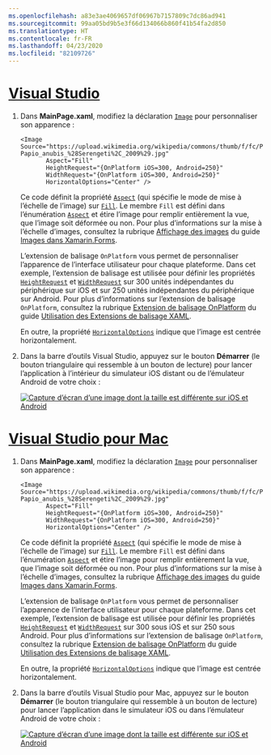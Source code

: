 ```yaml
---
ms.openlocfilehash: a83e3ae4069657df06967b7157809c7dc86ad941
ms.sourcegitcommit: 99aa05bd9b5e3f66d134066b860f41b54fa2d850
ms.translationtype: HT
ms.contentlocale: fr-FR
ms.lasthandoff: 04/23/2020
ms.locfileid: "82109726"
---
```

# <a name="visual-studio"></a>[Visual Studio](#tab/vswin)

1. Dans **MainPage.xaml**, modifiez la déclaration [`Image`](xref:Xamarin.Forms.Image) pour personnaliser son apparence :

    ```xaml
    <Image Source="https://upload.wikimedia.org/wikipedia/commons/thumb/f/fc/Papio_anubis_%28Serengeti%2C_2009%29.jpg/200px-Papio_anubis_%28Serengeti%2C_2009%29.jpg"
           Aspect="Fill"
           HeightRequest="{OnPlatform iOS=300, Android=250}"
           WidthRequest="{OnPlatform iOS=300, Android=250}"
           HorizontalOptions="Center" />
    ```

    Ce code définit la propriété [`Aspect`](xref:Xamarin.Forms.Image.Aspect) (qui spécifie le mode de mise à l’échelle de l’image) sur [`Fill`](xref:Xamarin.Forms.Aspect.Fill). Le membre `Fill` est défini dans l’énumération [`Aspect`](xref:Xamarin.Forms.Aspect) et étire l’image pour remplir entièrement la vue, que l’image soit déformée ou non. Pour plus d’informations sur la mise à l’échelle d’images, consultez la rubrique [Affichage des images](~/xamarin-forms/user-interface/images.md#display-images) du guide [Images dans Xamarin.Forms](~/xamarin-forms/user-interface/images.md).

    L’extension de balisage `OnPlatform` vous permet de personnaliser l’apparence de l’interface utilisateur pour chaque plateforme. Dans cet exemple, l’extension de balisage est utilisée pour définir les propriétés [`HeightRequest`](xref:Xamarin.Forms.VisualElement.HeightRequest) et [`WidthRequest`](xref:Xamarin.Forms.VisualElement.WidthRequest) sur 300 unités indépendantes du périphérique sur iOS et sur 250 unités indépendantes du périphérique sur Android. Pour plus d’informations sur l’extension de balisage `OnPlatform`, consultez la rubrique [Extension de balisage OnPlatform](~/xamarin-forms/xaml/markup-extensions/consuming.md#onplatform) du guide [Utilisation des Extensions de balisage XAML](~/xamarin-forms/xaml/markup-extensions/consuming.md).

    En outre, la propriété [`HorizontalOptions`](xref:Xamarin.Forms.View.HorizontalOptions) indique que l’image est centrée horizontalement.

1. Dans la barre d’outils Visual Studio, appuyez sur le bouton **Démarrer** (le bouton triangulaire qui ressemble à un bouton de lecture) pour lancer l’application à l’intérieur du simulateur iOS distant ou de l’émulateur Android de votre choix :

    [![Capture d’écran d’une image dont la taille est différente sur iOS et Android](../images/customize-appearance.png "Image dimensionnée en fonction de la plateforme")](../images/customize-appearance-large.png#lightbox "Image dimensionnée en fonction de la plateforme")

# <a name="visual-studio-for-mac"></a>[Visual Studio pour Mac](#tab/vsmac)

1. Dans **MainPage.xaml**, modifiez la déclaration [`Image`](xref:Xamarin.Forms.Image) pour personnaliser son apparence :

    ```xaml
    <Image Source="https://upload.wikimedia.org/wikipedia/commons/thumb/f/fc/Papio_anubis_%28Serengeti%2C_2009%29.jpg/200px-Papio_anubis_%28Serengeti%2C_2009%29.jpg"
           Aspect="Fill"
           HeightRequest="{OnPlatform iOS=300, Android=250}"
           WidthRequest="{OnPlatform iOS=300, Android=250}"
           HorizontalOptions="Center" />
    ```

    Ce code définit la propriété [`Aspect`](xref:Xamarin.Forms.Image.Aspect) (qui spécifie le mode de mise à l’échelle de l’image) sur [`Fill`](xref:Xamarin.Forms.Aspect.Fill). Le membre `Fill` est défini dans l’énumération [`Aspect`](xref:Xamarin.Forms.Aspect) et étire l’image pour remplir entièrement la vue, que l’image soit déformée ou non. Pour plus d’informations sur la mise à l’échelle d’images, consultez la rubrique [Affichage des images](~/xamarin-forms/user-interface/images.md#display-images) du guide [Images dans Xamarin.Forms](~/xamarin-forms/user-interface/images.md).

    L’extension de balisage `OnPlatform` vous permet de personnaliser l’apparence de l’interface utilisateur pour chaque plateforme. Dans cet exemple, l’extension de balisage est utilisée pour définir les propriétés [`HeightRequest`](xref:Xamarin.Forms.VisualElement.HeightRequest) et [`WidthRequest`](xref:Xamarin.Forms.VisualElement.WidthRequest) sur 300 sous iOS et sur 250 sous Android. Pour plus d’informations sur l’extension de balisage `OnPlatform`, consultez la rubrique [Extension de balisage OnPlatform](~/xamarin-forms/xaml/markup-extensions/consuming.md#onplatform) du guide [Utilisation des Extensions de balisage XAML](~/xamarin-forms/xaml/markup-extensions/consuming.md).

    En outre, la propriété [`HorizontalOptions`](xref:Xamarin.Forms.View.HorizontalOptions) indique que l’image est centrée horizontalement.

1. Dans la barre d’outils Visual Studio pour Mac, appuyez sur le bouton **Démarrer** (le bouton triangulaire qui ressemble à un bouton de lecture) pour lancer l’application dans le simulateur iOS ou dans l’émulateur Android de votre choix :

    [![Capture d’écran d’une image dont la taille est différente sur iOS et Android](../images/customize-appearance.png "Image dimensionnée en fonction de la plateforme")](../images/customize-appearance-large.png#lightbox "Image dimensionnée en fonction de la plateforme")
